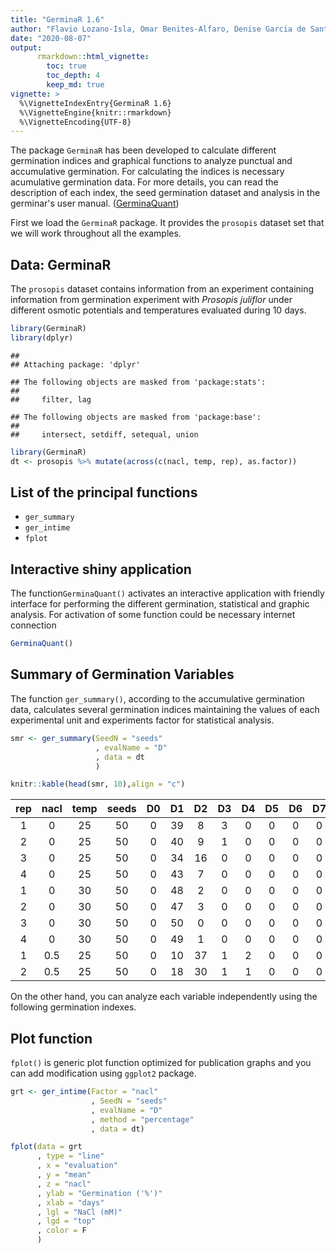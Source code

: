 ```yaml
---
title: "GerminaR 1.6"
author: "Flavio Lozano-Isla, Omar Benites-Alfaro, Denise Garcia de Santana, Marli A. Ranal, Marcelo Francisco Pompelli"
date: "2020-08-07"
output: 
      rmarkdown::html_vignette:
        toc: true
        toc_depth: 4
        keep_md: true
vignette: >
  %\VignetteIndexEntry{GerminaR 1.6}
  %\VignetteEngine{knitr::rmarkdown}
  %\VignetteEncoding{UTF-8}
---
```


The package `GerminaR` has been developed to calculate different germination indices and graphical functions to analyze punctual and accumulative germination. For calculating the indices is necessary acumulative germination data. For more details, you can read the description of each index, the seed germination dataset and analysis in the germinar's user manual. ([GerminaQuant](https://flavjack.github.io/germinaquant/))

First we load the `GerminaR` package. It provides the `prosopis` dataset set that we will work throughout all the examples. 

## Data: GerminaR

The `prosopis` dataset contains information from an experiment containing information from germination experiment with *Prosopis juliflor* under different osmotic potentials and temperatures evaluated during 10 days.


```r
library(GerminaR)
library(dplyr)
```

```
## 
## Attaching package: 'dplyr'
```

```
## The following objects are masked from 'package:stats':
## 
##     filter, lag
```

```
## The following objects are masked from 'package:base':
## 
##     intersect, setdiff, setequal, union
```

```r
library(GerminaR)
dt <- prosopis %>% mutate(across(c(nacl, temp, rep), as.factor))
```

## List of the principal functions

* `ger_summary`
* `ger_intime`
* `fplot` 

## Interactive shiny application

The function`GerminaQuant()` activates an interactive application with friendly interface for performing the different germination, statistical and graphic analysis. For activation of some function could be necessary internet connection


```r
GerminaQuant()
```

## Summary of Germination Variables

The function `ger_summary()`, according to the accumulative germination data, calculates several germination indices maintaining the values of each experimental unit and experiments factor for statistical analysis.


```r
smr <- ger_summary(SeedN = "seeds"
                   , evalName = "D"
                   , data = dt
                   )

knitr::kable(head(smr, 10),align = "c")
```



| rep | nacl | temp | seeds | D0 | D1 | D2 | D3 | D4 | D5 | D6 | D7 | D8 | D9 | D10 | grs | grp | mgt  |    mgr    |    gsp    |    unc    |    syn    |    vgt    |    sdg    |   cvg    |
|:---:|:----:|:----:|:-----:|:--:|:--:|:--:|:--:|:--:|:--:|:--:|:--:|:--:|:--:|:---:|:---:|:---:|:----:|:---------:|:---------:|:---------:|:---------:|:---------:|:---------:|:--------:|
|  1  |  0   |  25  |  50   | 0  | 39 | 8  | 3  | 0  | 0  | 0  | 0  | 0  | 0  |  0  | 50  | 100 | 1.28 | 0.7812500 | 78.12500  | 0.9461447 | 0.6302041 | 0.9983673 | 0.9991833 | 78.06120 |
|  2  |  0   |  25  |  50   | 0  | 40 | 9  | 1  | 0  | 0  | 0  | 0  | 0  | 0  |  0  | 50  | 100 | 1.22 | 0.8196721 | 81.96721  | 0.8157272 | 0.6661224 | 0.7791837 | 0.8827138 | 72.35359 |
|  3  |  0   |  25  |  50   | 0  | 34 | 16 | 0  | 0  | 0  | 0  | 0  | 0  | 0  |  0  | 50  | 100 | 1.32 | 0.7575758 | 75.75758  | 0.9043815 | 0.5559184 | 0.9926531 | 0.9963198 | 75.47877 |
|  4  |  0   |  25  |  50   | 0  | 43 | 7  | 0  | 0  | 0  | 0  | 0  | 0  | 0  |  0  | 50  | 100 | 1.14 | 0.8771930 | 87.71930  | 0.5842388 | 0.7542857 | 0.5114286 | 0.7151423 | 62.73178 |
|  1  |  0   |  30  |  50   | 0  | 48 | 2  | 0  | 0  | 0  | 0  | 0  | 0  | 0  |  0  | 50  | 100 | 1.04 | 0.9615385 | 96.15385  | 0.2422922 | 0.9216327 | 0.1583673 | 0.3979540 | 38.26480 |
|  2  |  0   |  30  |  50   | 0  | 47 | 3  | 0  | 0  | 0  | 0  | 0  | 0  | 0  |  0  | 50  | 100 | 1.06 | 0.9433962 | 94.33962  | 0.3274449 | 0.8848980 | 0.2338776 | 0.4836089 | 45.62348 |
|  3  |  0   |  30  |  50   | 0  | 50 | 0  | 0  | 0  | 0  | 0  | 0  | 0  | 0  |  0  | 50  | 100 | 1.00 | 1.0000000 | 100.00000 | 0.0000000 | 1.0000000 | 0.0000000 | 0.0000000 | 0.00000  |
|  4  |  0   |  30  |  50   | 0  | 49 | 1  | 0  | 0  | 0  | 0  | 0  | 0  | 0  |  0  | 50  | 100 | 1.02 | 0.9803922 | 98.03922  | 0.1414405 | 0.9600000 | 0.0804082 | 0.2835633 | 27.80033 |
|  1  | 0.5  |  25  |  50   | 0  | 10 | 37 | 1  | 2  | 0  | 0  | 0  | 0  | 0  |  0  | 50  | 100 | 1.90 | 0.5263158 | 52.63158  | 1.0844751 | 0.5812245 | 1.5612245 | 1.2494897 | 65.76262 |
|  2  | 0.5  |  25  |  50   | 0  | 18 | 30 | 1  | 1  | 0  | 0  | 0  | 0  | 0  |  0  | 50  | 100 | 1.70 | 0.5882353 | 58.82353  | 1.1985488 | 0.4800000 | 1.5448980 | 1.2429392 | 73.11407 |

On the other hand, you can analyze each variable independently using the following germination indexes.

## Plot function

`fplot()` is generic plot function optimized for publication graphs and you can add modification using `ggplot2` package.


```r
grt <- ger_intime(Factor = "nacl"
                  , SeedN = "seeds"
                  , evalName = "D"
                  , method = "percentage"
                  , data = dt)

fplot(data = grt
      , type = "line"
      , x = "evaluation"
      , y = "mean"
      , z = "nacl"
      , ylab = "Germination ('%')"
      , xlab = "days"
      , lgl = "NaCl (mM)"
      , lgd = "top"
      , color = F
      )
```

